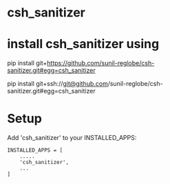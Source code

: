 # csh_sanitizer

install csh_sanitizer using 
===================
pip install git+https://github.com/sunil-reglobe/csh-sanitizer.git#egg=csh_sanitizer

pip install git+ssh://git@github.com/sunil-reglobe/csh-sanitizer.git#egg=csh_sanitizer


Setup
=========
Add 'csh_sanitizer' to your INSTALLED_APPS:

    INSTALLED_APPS = [
        .....  
        'csh_sanitizer',
        ...
    ]
